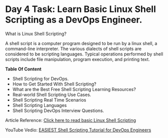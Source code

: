 # Day 4 Task: Learn Basic Linux Shell Scripting as a DevOps Engineer.

What is Linux Shell Scripting?

A shell script is a computer program designed to be run by a linux shell, a command-line interpreter. The various dialects of shell scripts are considered to be scripting languages. Typical operations performed by shell scripts include file manipulation, program execution, and printing text.

**Table Of Content**
 
- Shell Scripting for DevOps.
- How to Get Started With Shell Scripting?
- What are the Best Free Shell Scripting Learning Resources?
- Real-world Shell Scripting Use Cases.
- Shell Scripting Real Time Scenarios
- Shell Scripting Languages
- Shell Scripting DevOps Interview Questions.

Article Reference: [Click here to read basic Linux Shell Scripting](https://devopscube.com/linux-shell-scripting-for-devops/)

YouTube Vedio: [EASIEST Shell Scripting Tutorial for DevOps Engineers](https://www.youtube.com/watch?v=_-D6gkRj7xc&list=PLlfy9GnSVerQr-Se9JRE_tZJk3OUoHCkh&index=3)
